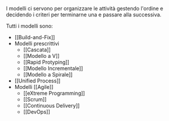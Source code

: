 I modelli ci servono per organizzare le attività gestendo l'ordine e decidendo i criteri per terminarne una e passare alla successiva.

Tutti i modelli sono:
- [[Build-and-Fix]]
- Modelli prescrittivi
	- [[Cascata]]
	- [[Modello a V]]
	- [[Rapid Protyping]]
	- [[Modello Incrementale]]
	- [[Modello a Spirale]]
- [[Unified Process]]
- Modelli [[Agile]]
	- [[eXtreme Programming]]
	- [[Scrum]]
	- [[Continuous Delivery]]
	- [[DevOps]]
